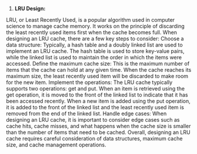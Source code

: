1.	**LRU Design:**

  LRU, or Least Recently Used, is a popular algorithm used in computer science to manage cache memory. It works on the principle of discarding the least recently used items first when the cache becomes full.
  When designing an LRU cache, there are a few key steps to consider:
  Choose a data structure: Typically, a hash table and a doubly linked list are used to implement an LRU cache. The hash table is used to store key-value pairs, while the linked list is used to maintain the order in which the items were accessed.
  Define the maximum cache size: This is the maximum number of items that the cache can hold at any given time. When the cache reaches its maximum size, the least recently used item will be discarded to make room for the new item.
  Implement the operations: The LRU cache typically supports two operations: get and put. When an item is retrieved using the get operation, it is moved to the front of the linked list to indicate that it has been accessed recently. When a new item is added using the put operation, it is added to the front of the linked list and the least recently used item is removed from the end of the linked list.
  Handle edge cases: When designing an LRU cache, it is important to consider edge cases such as cache hits, cache misses, and what happens when the cache size is smaller than the number of items that need to be cached.
  Overall, designing an LRU cache requires careful consideration of data structures, maximum cache size, and cache management operations.
